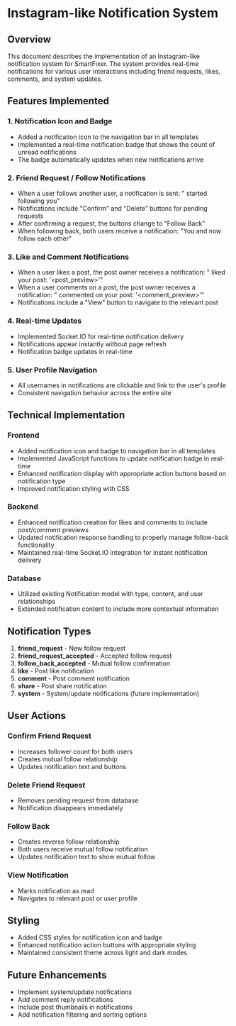 # Instagram-like Notification System

## Overview
This document describes the implementation of an Instagram-like notification system for SmartFixer. The system provides real-time notifications for various user interactions including friend requests, likes, comments, and system updates.

## Features Implemented

### 1. Notification Icon and Badge
- Added a notification icon to the navigation bar in all templates
- Implemented a real-time notification badge that shows the count of unread notifications
- The badge automatically updates when new notifications arrive

### 2. Friend Request / Follow Notifications
- When a user follows another user, a notification is sent: "<username> started following you"
- Notifications include "Confirm" and "Delete" buttons for pending requests
- After confirming a request, the buttons change to "Follow Back"
- When following back, both users receive a notification: "You and <username> now follow each other"

### 3. Like and Comment Notifications
- When a user likes a post, the post owner receives a notification: "<username> liked your post: '<post_preview>'"
- When a user comments on a post, the post owner receives a notification: "<username> commented on your post: '<comment_preview>'"
- Notifications include a "View" button to navigate to the relevant post

### 4. Real-time Updates
- Implemented Socket.IO for real-time notification delivery
- Notifications appear instantly without page refresh
- Notification badge updates in real-time

### 5. User Profile Navigation
- All usernames in notifications are clickable and link to the user's profile
- Consistent navigation behavior across the entire site

## Technical Implementation

### Frontend
- Added notification icon and badge to navigation bar in all templates
- Implemented JavaScript functions to update notification badge in real-time
- Enhanced notification display with appropriate action buttons based on notification type
- Improved notification styling with CSS

### Backend
- Enhanced notification creation for likes and comments to include post/comment previews
- Updated notification response handling to properly manage follow-back functionality
- Maintained real-time Socket.IO integration for instant notification delivery

### Database
- Utilized existing Notification model with type, content, and user relationships
- Extended notification content to include more contextual information

## Notification Types

1. **friend_request** - New follow request
2. **friend_request_accepted** - Accepted follow request
3. **follow_back_accepted** - Mutual follow confirmation
4. **like** - Post like notification
5. **comment** - Post comment notification
6. **share** - Post share notification
7. **system** - System/update notifications (future implementation)

## User Actions

### Confirm Friend Request
- Increases follower count for both users
- Creates mutual follow relationship
- Updates notification text and buttons

### Delete Friend Request
- Removes pending request from database
- Notification disappears immediately

### Follow Back
- Creates reverse follow relationship
- Both users receive mutual follow notification
- Updates notification text to show mutual follow

### View Notification
- Marks notification as read
- Navigates to relevant post or user profile

## Styling
- Added CSS styles for notification icon and badge
- Enhanced notification action buttons with appropriate styling
- Maintained consistent theme across light and dark modes

## Future Enhancements
- Implement system/update notifications
- Add comment reply notifications
- Include post thumbnails in notifications
- Add notification filtering and sorting options